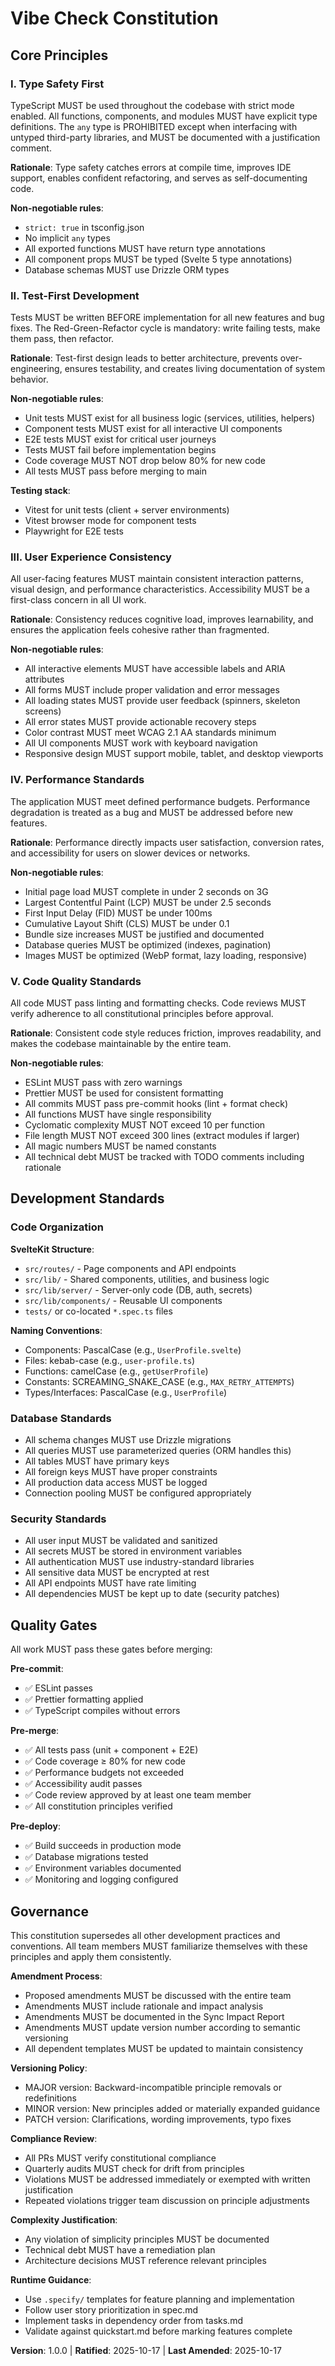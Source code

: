 <!--
  Sync Impact Report:
  - Version: NEW → 1.0.0 (Initial constitution ratification)
  - Principles Added: All 5 core principles established
  - Sections Added: Core Principles, Development Standards, Quality Gates, Governance
  - Templates Status:
    ✅ plan-template.md - Constitution Check section aligned
    ✅ spec-template.md - Requirements and testing sections aligned
    ✅ tasks-template.md - Test-first workflow and quality gates aligned
  - Deferred Items: None
-->

# Vibe Check Constitution

## Core Principles

### I. Type Safety First

TypeScript MUST be used throughout the codebase with strict mode enabled. All functions, components, and modules MUST have explicit type definitions. The `any` type is PROHIBITED except when interfacing with untyped third-party libraries, and MUST be documented with a justification comment.

**Rationale**: Type safety catches errors at compile time, improves IDE support, enables confident refactoring, and serves as self-documenting code.

**Non-negotiable rules**:
- `strict: true` in tsconfig.json
- No implicit `any` types
- All exported functions MUST have return type annotations
- All component props MUST be typed (Svelte 5 type annotations)
- Database schemas MUST use Drizzle ORM types

### II. Test-First Development

Tests MUST be written BEFORE implementation for all new features and bug fixes. The Red-Green-Refactor cycle is mandatory: write failing tests, make them pass, then refactor.

**Rationale**: Test-first design leads to better architecture, prevents over-engineering, ensures testability, and creates living documentation of system behavior.

**Non-negotiable rules**:
- Unit tests MUST exist for all business logic (services, utilities, helpers)
- Component tests MUST exist for all interactive UI components
- E2E tests MUST exist for critical user journeys
- Tests MUST fail before implementation begins
- Code coverage MUST NOT drop below 80% for new code
- All tests MUST pass before merging to main

**Testing stack**:
- Vitest for unit tests (client + server environments)
- Vitest browser mode for component tests
- Playwright for E2E tests

### III. User Experience Consistency

All user-facing features MUST maintain consistent interaction patterns, visual design, and performance characteristics. Accessibility MUST be a first-class concern in all UI work.

**Rationale**: Consistency reduces cognitive load, improves learnability, and ensures the application feels cohesive rather than fragmented.

**Non-negotiable rules**:
- All interactive elements MUST have accessible labels and ARIA attributes
- All forms MUST include proper validation and error messages
- All loading states MUST provide user feedback (spinners, skeleton screens)
- All error states MUST provide actionable recovery steps
- Color contrast MUST meet WCAG 2.1 AA standards minimum
- All UI components MUST work with keyboard navigation
- Responsive design MUST support mobile, tablet, and desktop viewports

### IV. Performance Standards

The application MUST meet defined performance budgets. Performance degradation is treated as a bug and MUST be addressed before new features.

**Rationale**: Performance directly impacts user satisfaction, conversion rates, and accessibility for users on slower devices or networks.

**Non-negotiable rules**:
- Initial page load MUST complete in under 2 seconds on 3G
- Largest Contentful Paint (LCP) MUST be under 2.5 seconds
- First Input Delay (FID) MUST be under 100ms
- Cumulative Layout Shift (CLS) MUST be under 0.1
- Bundle size increases MUST be justified and documented
- Database queries MUST be optimized (indexes, pagination)
- Images MUST be optimized (WebP format, lazy loading, responsive)

### V. Code Quality Standards

All code MUST pass linting and formatting checks. Code reviews MUST verify adherence to all constitutional principles before approval.

**Rationale**: Consistent code style reduces friction, improves readability, and makes the codebase maintainable by the entire team.

**Non-negotiable rules**:
- ESLint MUST pass with zero warnings
- Prettier MUST be used for consistent formatting
- All commits MUST pass pre-commit hooks (lint + format check)
- All functions MUST have single responsibility
- Cyclomatic complexity MUST NOT exceed 10 per function
- File length MUST NOT exceed 300 lines (extract modules if larger)
- All magic numbers MUST be named constants
- All technical debt MUST be tracked with TODO comments including rationale

## Development Standards

### Code Organization

**SvelteKit Structure**:
- `src/routes/` - Page components and API endpoints
- `src/lib/` - Shared components, utilities, and business logic
- `src/lib/server/` - Server-only code (DB, auth, secrets)
- `src/lib/components/` - Reusable UI components
- `tests/` or co-located `*.spec.ts` files

**Naming Conventions**:
- Components: PascalCase (e.g., `UserProfile.svelte`)
- Files: kebab-case (e.g., `user-profile.ts`)
- Functions: camelCase (e.g., `getUserProfile`)
- Constants: SCREAMING_SNAKE_CASE (e.g., `MAX_RETRY_ATTEMPTS`)
- Types/Interfaces: PascalCase (e.g., `UserProfile`)

### Database Standards

- All schema changes MUST use Drizzle migrations
- All queries MUST use parameterized queries (ORM handles this)
- All tables MUST have primary keys
- All foreign keys MUST have proper constraints
- All production data access MUST be logged
- Connection pooling MUST be configured appropriately

### Security Standards

- All user input MUST be validated and sanitized
- All secrets MUST be stored in environment variables
- All authentication MUST use industry-standard libraries
- All sensitive data MUST be encrypted at rest
- All API endpoints MUST have rate limiting
- All dependencies MUST be kept up to date (security patches)

## Quality Gates

All work MUST pass these gates before merging:

**Pre-commit**:
- ✅ ESLint passes
- ✅ Prettier formatting applied
- ✅ TypeScript compiles without errors

**Pre-merge**:
- ✅ All tests pass (unit + component + E2E)
- ✅ Code coverage ≥ 80% for new code
- ✅ Performance budgets not exceeded
- ✅ Accessibility audit passes
- ✅ Code review approved by at least one team member
- ✅ All constitution principles verified

**Pre-deploy**:
- ✅ Build succeeds in production mode
- ✅ Database migrations tested
- ✅ Environment variables documented
- ✅ Monitoring and logging configured

## Governance

This constitution supersedes all other development practices and conventions. All team members MUST familiarize themselves with these principles and apply them consistently.

**Amendment Process**:
- Proposed amendments MUST be discussed with the entire team
- Amendments MUST include rationale and impact analysis
- Amendments MUST be documented in the Sync Impact Report
- Amendments MUST update version number according to semantic versioning
- All dependent templates MUST be updated to maintain consistency

**Versioning Policy**:
- MAJOR version: Backward-incompatible principle removals or redefinitions
- MINOR version: New principles added or materially expanded guidance
- PATCH version: Clarifications, wording improvements, typo fixes

**Compliance Review**:
- All PRs MUST verify constitutional compliance
- Quarterly audits MUST check for drift from principles
- Violations MUST be addressed immediately or exempted with written justification
- Repeated violations trigger team discussion on principle adjustments

**Complexity Justification**:
- Any violation of simplicity principles MUST be documented
- Technical debt MUST have a remediation plan
- Architecture decisions MUST reference relevant principles

**Runtime Guidance**:
- Use `.specify/` templates for feature planning and implementation
- Follow user story prioritization in spec.md
- Implement tasks in dependency order from tasks.md
- Validate against quickstart.md before marking features complete

**Version**: 1.0.0 | **Ratified**: 2025-10-17 | **Last Amended**: 2025-10-17
